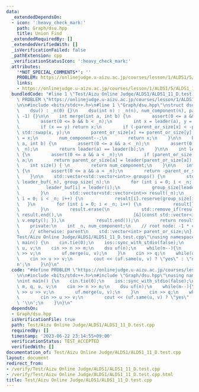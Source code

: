 ```yaml
---
data:
  _extendedDependsOn:
  - icon: ':heavy_check_mark:'
    path: Graph/dsu.hpp
    title: Union Find
  _extendedRequiredBy: []
  _extendedVerifiedWith: []
  _isVerificationFailed: false
  _pathExtension: cpp
  _verificationStatusIcon: ':heavy_check_mark:'
  attributes:
    '*NOT_SPECIAL_COMMENTS*': ''
    PROBLEM: https://onlinejudge.u-aizu.ac.jp/courses/lesson/1/ALDS1/5/ALDS1_11_D
    links:
    - https://onlinejudge.u-aizu.ac.jp/courses/lesson/1/ALDS1/5/ALDS1_11_D
  bundledCode: "#line 1 \"Test/Aizu Online Judge/ALDS1/ALDS1_11_D.test.cpp\"\n#define\
    \ PROBLEM \"https://onlinejudge.u-aizu.ac.jp/courses/lesson/1/ALDS1/5/ALDS1_11_D\"\
    \n\n#include <bits/stdc++.h>\n#line 1 \"Graph/dsu.hpp\"\nstruct dsu {\n    public:\n\
    \    dsu() : _n(0) {}\n    dsu(int n) : _n(n), num_component(n), parent_or_size(n,\
    \ -1) {}\n\n    int merge(int a, int b) {\n        assert(0 <= a && a < _n);\n\
    \        assert(0 <= b && b < _n);\n        int x = leader(a), y = leader(b);\n\
    \        if (x == y) return x;\n        if (-parent_or_size[x] < -parent_or_size[y])\
    \ std::swap(x, y);\n        parent_or_size[x] += parent_or_size[y];\n        parent_or_size[y]\
    \ = x;\n        num_component--;\n        return x;\n    }\n\n    bool same(int\
    \ a, int b) {\n        assert(0 <= a && a < _n);\n        assert(0 <= b && b <\
    \ _n);\n        return leader(a) == leader(b);\n    }\n\n    int leader(int a)\
    \ {\n        assert(0 <= a && a < _n);\n        if (parent_or_size[a] < 0) return\
    \ a;\n        return parent_or_size[a] = leader(parent_or_size[a]);\n    }\n\n\
    \    int size() { \n        return num_component;\n    }\n\n    int size(int a)\
    \ {\n        assert(0 <= a && a < _n);\n        return -parent_or_size[leader(a)];\n\
    \    }\n\n    std::vector<std::vector<int>> groups() {\n        std::vector<int>\
    \ leader_buf(_n), group_size(_n);\n        for (int i = 0; i < _n; i++) {\n  \
    \          leader_buf[i] = leader(i);\n            group_size[leader_buf[i]]++;\n\
    \        }\n        std::vector<std::vector<int>> result(_n);\n        for (int\
    \ i = 0; i < _n; i++) {\n            result[i].reserve(group_size[i]);\n     \
    \   }\n        for (int i = 0; i < _n; i++) {\n            result[leader_buf[i]].push_back(i);\n\
    \        }\n        result.erase(\n            std::remove_if(result.begin(),\
    \ result.end(),\n                           [&](const std::vector<int>& v) { return\
    \ v.empty(); }),\n            result.end());\n        return result;\n    }\n\n\
    \    private:\n    int _n, num_component;\n    // root node: -1 * component size\n\
    \    // otherwise: parent\n    std::vector<int> parent_or_size;\n};\n#line 5 \"\
    Test/Aizu Online Judge/ALDS1/ALDS1_11_D.test.cpp\"\nusing namespace std;\n\nint\
    \ main() {\n    cin.tie(0);\n    ios::sync_with_stdio(false);\n    int n, m, q,\
    \ u, v;\n    cin >> n >> m;\n    dsu uf(n);\n    while(m--){\n        cin >> u\
    \ >> v;\n        uf.merge(u, v);\n    }\n    cin >> q;\n    while(q--){\n    \
    \    cin >> u >> v;\n        cout << (uf.same(u, v) ? \"yes\" : \"no\") << '\\\
    n';\n    }\n}\n"
  code: "#define PROBLEM \"https://onlinejudge.u-aizu.ac.jp/courses/lesson/1/ALDS1/5/ALDS1_11_D\"\
    \n\n#include <bits/stdc++.h>\n#include \"Graph/dsu.hpp\"\nusing namespace std;\n\
    \nint main() {\n    cin.tie(0);\n    ios::sync_with_stdio(false);\n    int n,\
    \ m, q, u, v;\n    cin >> n >> m;\n    dsu uf(n);\n    while(m--){\n        cin\
    \ >> u >> v;\n        uf.merge(u, v);\n    }\n    cin >> q;\n    while(q--){\n\
    \        cin >> u >> v;\n        cout << (uf.same(u, v) ? \"yes\" : \"no\") <<\
    \ '\\n';\n    }\n}\n"
  dependsOn:
  - Graph/dsu.hpp
  isVerificationFile: true
  path: Test/Aizu Online Judge/ALDS1/ALDS1_11_D.test.cpp
  requiredBy: []
  timestamp: '2023-06-22 23:14:55+09:00'
  verificationStatus: TEST_ACCEPTED
  verifiedWith: []
documentation_of: Test/Aizu Online Judge/ALDS1/ALDS1_11_D.test.cpp
layout: document
redirect_from:
- /verify/Test/Aizu Online Judge/ALDS1/ALDS1_11_D.test.cpp
- /verify/Test/Aizu Online Judge/ALDS1/ALDS1_11_D.test.cpp.html
title: Test/Aizu Online Judge/ALDS1/ALDS1_11_D.test.cpp
---
```

